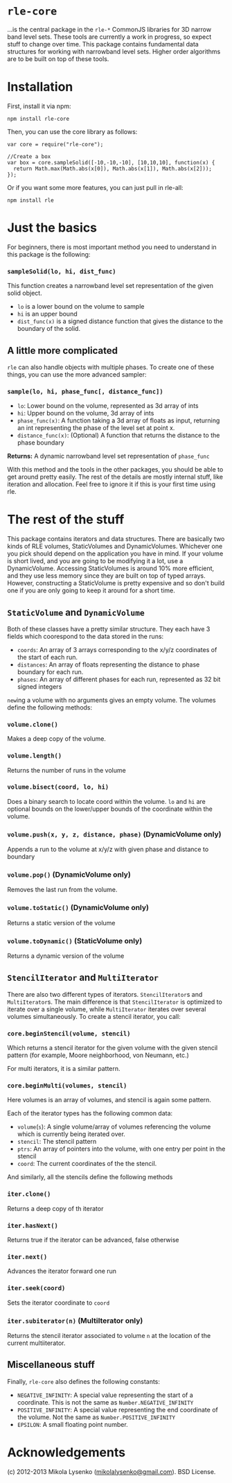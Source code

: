 `rle-core`
=========

...is the central package in the `rle-*` CommonJS libraries for 3D narrow band level sets.  These tools are currently a work in progress, so expect stuff to change over time.  This package contains fundamental data structures for working with narrowband level sets. Higher order algorithms are to be built on top of these tools.

Installation
============

First, install it via npm:

    npm install rle-core

Then, you can use the core library as follows:

    var core = require("rle-core");
    
    //Create a box
    var box = core.sampleSolid([-10,-10,-10], [10,10,10], function(x) {
      return Math.max(Math.abs(x[0]), Math.abs(x[1]), Math.abs(x[2]));
    });

Or if you want some more features, you can just pull in rle-all:

    npm install rle

Just the basics
===============
For beginners, there is most important method you need to understand in this package is the following:


### `sampleSolid(lo, hi, dist_func)`
This function creates a narrowband level set representation of the given solid object.

* `lo` is a lower bound on the volume to sample
* `hi` is an upper bound
* `dist_func(x)` is a signed distance function that gives the distance to the boundary of the solid.

A little more complicated
-------------------------
`rle` can also handle objects with multiple phases.  To create one of these things, you can use the more advanced sampler:

### `sample(lo, hi, phase_func[, distance_func])`

* `lo`: Lower bound on the volume, represented as 3d array of ints
* `hi`: Upper bound on the volume, 3d array of ints
* `phase_func(x)`: A function taking a 3d array of floats as input, returning an int representing the phase of the level set at point x.
* `distance_func(x)`: (Optional) A function that returns the distance to the phase boundary

**Returns:** A dynamic narrowband level set representation of `phase_func`

With this method and the tools in the other  packages, you should be able to get around pretty easily.  The rest of the details are mostly internal stuff, like iteration and allocation.  Feel free to ignore it if this is your first time using rle.

The rest of the stuff
=====================
This package contains iterators and data structures.  There are basically two kinds of RLE volumes, StaticVolumes and DynamicVolumes.  Whichever one you pick should depend on the application you have in mind.  If your volume is short lived, and you are going to be modifying it a lot, use a DynamicVolume.  Accessing StaticVolumes is around 10% more efficient, and they use less memory since they are built on top of typed arrays.  However, constructing a StaticVolume is pretty expensive and so don't build one if you are only going to keep it around for a short time.

## `StaticVolume` and `DynamicVolume`

Both of these classes have a pretty similar structure.  They each have 3 fields which coorespond to the data stored in the runs:

* `coords`: An array of 3 arrays corresponding to the x/y/z coordinates of the start of each run.
* `distances`: An array of floats representing the distance to phase boundary for each run.
* `phases`: An array of different phases for each run, represented as 32 bit signed integers

`new`ing a volume with no arguments gives an empty volume.  The volumes define the following methods:

### `volume.clone()`
Makes a deep copy of the volume.

### `volume.length()`
Returns the number of runs in the volume

### `volume.bisect(coord, lo, hi)`
Does a binary search to locate coord within the volume.  `lo` and `hi` are optional bounds on the lower/upper bounds of the coordinate within the volume.

### `volume.push(x, y, z, distance, phase)` (DynamicVolume only)
Appends a run to the volume at x/y/z with given phase and distance to boundary

### `volume.pop()` (DynamicVolume only)
Removes the last run from the volume.

### `volume.toStatic()` (DynamicVolume only)
Returns a static version of the volume

### `volume.toDynamic()` (StaticVolume only)
Returns a dynamic version of the volume

## `StencilIterator` and `MultiIterator`

There are also two different types of iterators.  `StencilIterator`s and `MultiIterator`s.  The main difference is that `StencilIterator` is optimized to iterate over a single volume, while `MultiIterator` iterates over several volumes simultaneously.  To create a stencil iterator, you call:

### `core.beginStencil(volume, stencil)`
Which returns a stencil iterator for the given volume with the given stencil pattern (for example, Moore neighborhood, von Neumann, etc.)

For multi iterators, it is a similar pattern.

### `core.beginMulti(volumes, stencil)`
Here volumes is an array of volumes, and stencil is again some pattern.

Each of the iterator types has the following common data:
* `volume`(`s`): A single volume/array of volumes referencing the volume which is currently being iterated over.
* `stencil`: The stencil pattern
* `ptrs`: An array of pointers into the volume, with one entry per point in the stencil
* `coord`: The current coordinates of the the stencil.

And similarly, all the stencils define the following methods

### `iter.clone()`
Returns a deep copy of th iterator

### `iter.hasNext()`
Returns true if the iterator can be advanced, false otherwise

### `iter.next()`
Advances the iterator forward one run

### `iter.seek(coord)`
Sets the iterator coordinate to `coord`

### `iter.subiterator(n)` (MultiIterator only)
Returns the stencil iterator associated to volume `n` at the location of the current multiiterator.

## Miscellaneous stuff

Finally, `rle-core` also defines the following constants:

* `NEGATIVE_INFINITY`: A special value representing the start of a coordinate.  This is not the same as `Number.NEGATIVE_INFINITY`
* `POSITIVE_INFINITY`: A special value representing the end coordinate of the volume.  Not the same as `Number.POSITIVE_INFINITY`
* `EPSILON`: A small floating point number.

Acknowledgements
================
(c) 2012-2013 Mikola Lysenko (mikolalysenko@gmail.com).  BSD License.
